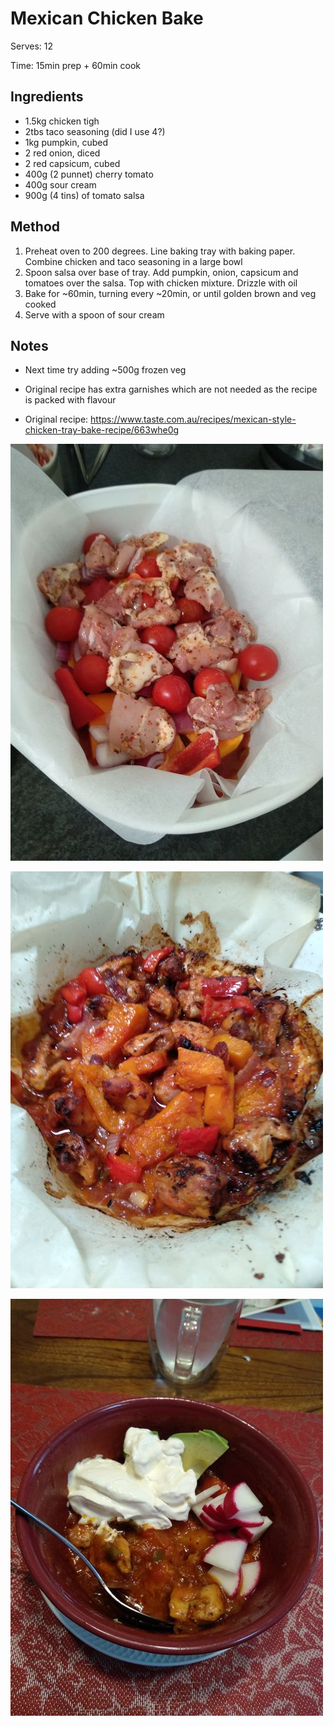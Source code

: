# Mexican Chicken Bake

Serves: 12

Time: 15min prep + 60min cook

## Ingredients

* 1.5kg chicken tigh
* 2tbs taco seasoning (did I use 4?)
* 1kg pumpkin, cubed
* 2 red onion, diced
* 2 red capsicum, cubed
* 400g (2 punnet) cherry tomato
* 400g sour cream
* 900g (4 tins) of tomato salsa

## Method

1. Preheat oven to 200 degrees. Line baking tray with baking paper. Combine chicken and taco seasoning in a large bowl
2. Spoon salsa over base of tray. Add pumpkin, onion, capsicum and tomatoes over the salsa. Top with chicken mixture. Drizzle with oil
3. Bake for ~60min, turning every ~20min, or until golden brown and veg cooked
4. Serve with a spoon of sour cream

## Notes

* Next time try adding ~500g frozen veg 

* Original recipe has extra garnishes which are not needed as the recipe is packed with flavour

* Original recipe: https://www.taste.com.au/recipes/mexican-style-chicken-tray-bake-recipe/663whe0g

![](./img/mexican-chicken-bake-1.jpg)

![](./img/mexican-chicken-bake-2.jpg)

![](./img/mexican-chicken-bake-3.jpg)
